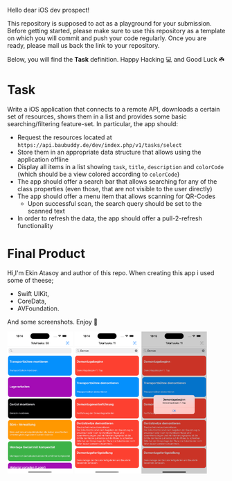 Hello dear iOS dev prospect!

This repository is supposed to act as a playground for your submission.
Before getting started, please make sure to use this repository as a template on which you will commit and push your code regularly. Once you are ready, please mail us back the link to your repository. 

Below, you will find the **Task** definition. Happy Hacking :computer: and Good Luck :shamrock:

# Task

Write a iOS application that connects to a remote API, downloads a certain set of resources, shows them in a list and provides some basic searching/filtering feature-set.
In particular, the app should:

- Request the resources located at `https://api.baubuddy.de/dev/index.php/v1/tasks/select` 
- Store them in an appropriate data structure that allows using the application offline
- Display all items in a list showing `task`, `title`, `description` and `colorCode` (which should be a view colored according to `colorCode`)
- The app should offer a search bar that allows searching for any of the class properties (even those, that are not visible to the user directly)
- The app should offer a menu item that allows scanning for QR-Codes
  - Upon successful scan, the search query should be set to the scanned text
- In order to refresh the data, the app should offer a pull-2-refresh functionality
  
# Final Product

Hi,I'm Ekin Atasoy and author of this repo. When creating this app i used some of theese;
- Swift UIKit,
- CoreData,
- AVFoundation.
  
And some screenshots. Enjoy 🙌


<img src="https://github.com/observer23/VeroTask/blob/main/screenshots/ss1.png" width=30% height=30%>  <img src="https://github.com/observer23/VeroTask/blob/main/screenshots/ss2.png" width=30% height=30%>  <img src=https://github.com/observer23/VeroTask/blob/main/screenshots/ss3.png width=30% height=30%>
